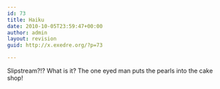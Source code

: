 ```yaml
---
id: 73
title: Haiku
date: 2010-10-05T23:59:47+00:00
author: admin
layout: revision
guid: http://x.exedre.org/?p=73

---
```

Slipstream?!? What is it?
The one eyed man puts the pearls
into the cake shop!

